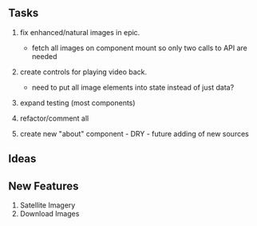 ## Tasks

1.  fix enhanced/natural images in epic.

    - fetch all images on component mount so only two calls to API are needed

2.  create controls for playing video back.

    - need to put all image elements into state instead of just data?

3.  expand testing (most components)

4.  refactor/comment all

5.  create new "about" component - DRY - future adding of new sources

## Ideas

## New Features

1. Satellite Imagery
2. Download Images

